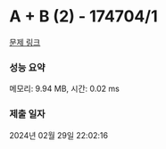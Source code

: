 # A + B (2) - 174704/1 

[문제 링크](https://level.goorm.io/exam/174704/a-b-2/quiz/1) 

### 성능 요약

메모리: 9.94 MB, 시간: 0.02 ms

### 제출 일자

2024년 02월 29일 22:02:16

